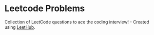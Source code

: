 # Leetcode Problems
Collection of LeetCode questions to ace the coding interview! - Created using [LeetHub](https://github.com/QasimWani/LeetHub).
